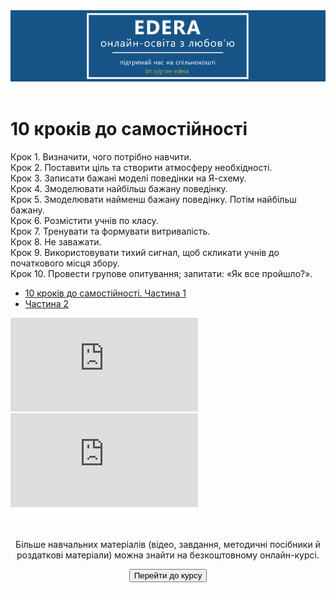 <div align="center">
<a href="https://biggggidea.com/project/edera-onlajn-osvita-z-lyubovyu/" target="_blank"><img src="000.png" width="1000" /></a>
</div>
<br>

<h1>10 кроків до самостійності</h1>

<p>Крок 1. Визначити, чого потрібно навчити.<br>
Крок 2. Поставити ціль та створити атмосферу необхідності.<br>
Крок 3. Записати бажані моделі поведінки на Я-схему.<br>
Крок 4. Змоделювати найбільш бажану поведінку.<br>
Крок 5. Змоделювати найменш бажану поведінку. Потім найбільш бажану.<br>
Крок 6. Розмістити учнів по класу.<br>
Крок 7. Тренувати та формувати витривалість.<br>
Крок 8. Не заважати.<br>
Крок 9. Використовувати тихий сигнал, щоб скликати учнів до початкового місця збору.<br>
Крок 10. Провести групове опитування; запитати: «Як все пройшло?».
</p>

<div>
  <!-- Nav tabs -->
  <ul class="nav nav-tabs" role="tablist">
    <li role="presentation" class="active"><a href="#home" aria-controls="home" role="tab" data-toggle="tab">10 кроків до самостійності. Частина 1</a></li>
    <li role="presentation"><a href="#menu41" aria-controls="menu41" role="tab" data-toggle="tab">Частина 2</a></li>
  </ul>
  <!-- Tab panes -->
  <div class="tab-content">
    <div role="tabpanel" class="tab-pane active" id="home">
<div class="embed-responsive embed-responsive-16by9">
<iframe class="embed-responsive-item" src="https://www.youtube.com/embed/ocZEbsEfvR0" frameborder="0" allowfullscreen></iframe>
</div>
    </div>
    <div role="tabpanel" class="tab-pane" id="menu41">
<div class="embed-responsive embed-responsive-16by9">
<iframe class="embed-responsive-item" src="https://www.youtube.com/embed/a4QvAfchPqs" frameborder="0" allowfullscreen></iframe>
</div>
  </div>
</div>
</div>
<br>
<div class="eoz-text">
	<br>
	<p align="center">Більше навчальних матеріалів (відео, завдання, методичні посібники й роздаткові матеріали) можна знайти на безкоштовному онлайн-курсі.</p>
<p><center><a href="https://courses.ed-era.com/courses/course-v1:MON-EDERA-OSVITORIA+ST101+st101/about" target="_blank"><button type="button" class="btn btn-primary" aria-haspopup="true" aria-expanded="false">Перейти до курсу</button></a></center></p>
</div>
